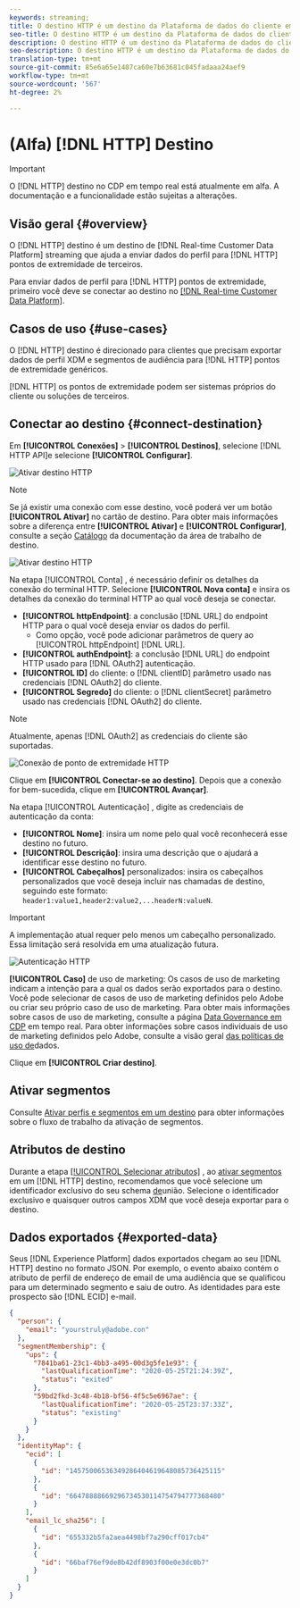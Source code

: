 ```yaml
---
keywords: streaming;
title: O destino HTTP é um destino da Plataforma de dados do cliente em tempo real que ajuda a enviar dados do perfil para pontos de extremidade HTTP de terceiros.
seo-title: O destino HTTP é um destino da Plataforma de dados do cliente em tempo real que ajuda a enviar dados do perfil para pontos de extremidade HTTP de terceiros.
description: O destino HTTP é um destino da Plataforma de dados do cliente em tempo real que ajuda a enviar dados do perfil para pontos de extremidade HTTP de terceiros.
seo-description: O destino HTTP é um destino da Plataforma de dados do cliente em tempo real que ajuda a enviar dados do perfil para pontos de extremidade HTTP de terceiros.
translation-type: tm+mt
source-git-commit: 85e6a65e1407ca60e7b63681c045fadaaa24aef9
workflow-type: tm+mt
source-wordcount: '567'
ht-degree: 2%

---
```



# (Alfa) [!DNL HTTP] Destino

>[!IMPORTANT]
>
>O [!DNL HTTP] destino no CDP em tempo real está atualmente em alfa. A documentação e a funcionalidade estão sujeitas a alterações.

## Visão geral {#overview}

O [!DNL HTTP] destino é um destino de [!DNL Real-time Customer Data Platform] streaming que ajuda a enviar dados do perfil para [!DNL HTTP] pontos de extremidade de terceiros.

Para enviar dados de perfil para [!DNL HTTP] pontos de extremidade, primeiro você deve se conectar ao destino no [[!DNL Real-time Customer Data Platform]](#connect-destination).

## Casos de uso {#use-cases}

O [!DNL HTTP] destino é direcionado para clientes que precisam exportar dados de perfil XDM e segmentos de audiência para [!DNL HTTP] pontos de extremidade genéricos.

[!DNL HTTP] os pontos de extremidade podem ser sistemas próprios do cliente ou soluções de terceiros.

## Conectar ao destino {#connect-destination}

Em **[!UICONTROL Conexões]** > **[!UICONTROL Destinos]**, selecione [!DNL HTTP API]e selecione **[!UICONTROL Configurar]**.

![Ativar destino HTTP](../assets/catalog/http/activate.png)

>[!NOTE]
>
>Se já existir uma conexão com esse destino, você poderá ver um botão **[!UICONTROL Ativar]** no cartão de destino. Para obter mais informações sobre a diferença entre **[!UICONTROL Ativar]** e **[!UICONTROL Configurar]**, consulte a seção [Catálogo](../ui/destinations-workspace.md#catalog) da documentação da área de trabalho de destino.
>
>![Ativar destino HTTP](../assets/catalog/http/connect.png)

Na etapa [!UICONTROL Conta] , é necessário definir os detalhes da conexão do terminal HTTP. Selecione **[!UICONTROL Nova conta]** e insira os detalhes da conexão do terminal HTTP ao qual você deseja se conectar.
- **[!UICONTROL httpEndpoint]**: a conclusão [!DNL URL] do endpoint HTTP para o qual você deseja enviar os dados do perfil.
   - Como opção, você pode adicionar parâmetros de query ao [!UICONTROL httpEndpoint] [!DNL URL].
- **[!UICONTROL authEndpoint]**: a conclusão [!DNL URL] do endpoint HTTP usado para [!DNL OAuth2] autenticação.
- **[!UICONTROL ID]** do cliente: o [!DNL clientID] parâmetro usado nas credenciais [!DNL OAuth2] do cliente.
- **[!UICONTROL Segredo]** do cliente: o [!DNL clientSecret] parâmetro usado nas credenciais [!DNL OAuth2] do cliente.

>[!NOTE]
>
>Atualmente, apenas [!DNL OAuth2] as credenciais do cliente são suportadas.

![Conexão de ponto de extremidade HTTP](../assets/catalog/http/connect.png)

Clique em **[!UICONTROL Conectar-se ao destino]**. Depois que a conexão for bem-sucedida, clique em **[!UICONTROL Avançar]**.

Na etapa [!UICONTROL Autenticação] , digite as credenciais de autenticação da conta:
- **[!UICONTROL Nome]**: insira um nome pelo qual você reconhecerá esse destino no futuro.
- **[!UICONTROL Descrição]**: insira uma descrição que o ajudará a identificar esse destino no futuro.
- **[!UICONTROL Cabeçalhos]** personalizados: insira os cabeçalhos personalizados que você deseja incluir nas chamadas de destino, seguindo este formato: `header1:value1,header2:value2,...headerN:valueN`.

>[!IMPORTANT]
>
>A implementação atual requer pelo menos um cabeçalho personalizado. Essa limitação será resolvida em uma atualização futura.

![Autenticação HTTP](../assets/catalog/http/authenticate.png)

**[!UICONTROL Caso]** de uso de marketing: Os casos de uso de marketing indicam a intenção para a qual os dados serão exportados para o destino. Você pode selecionar de casos de uso de marketing definidos pelo Adobe ou criar seu próprio caso de uso de marketing. Para obter mais informações sobre casos de uso de marketing, consulte a página [Data Governance em CDP](../../rtcdp/privacy/data-governance-overview.md#destinations) em tempo real. Para obter informações sobre casos individuais de uso de marketing definidos pelo Adobe, consulte a visão geral [das políticas de uso de](../../data-governance/policies/overview.md#core-actions)dados.

Clique em **[!UICONTROL Criar destino]**.

## Ativar segmentos

Consulte [Ativar perfis e segmentos em um destino](../ui/activate-destinations.md#select-attributes) para obter informações sobre o fluxo de trabalho da ativação de segmentos.

## Atributos de destino

Durante a etapa [[!UICONTROL Selecionar atributos]](../ui/activate-destinations.md#select-attributes) , ao [ativar segmentos](../ui/activate-destinations.md) em um [!DNL HTTP] destino, recomendamos que você selecione um identificador exclusivo do seu schema [de](../../profile/home.md#profile-fragments-and-union-schemas)união. Selecione o identificador exclusivo e quaisquer outros campos XDM que você deseja exportar para o destino.

## Dados exportados {#exported-data}

Seus [!DNL Experience Platform] dados exportados chegam ao seu [!DNL HTTP] destino no formato JSON. Por exemplo, o evento abaixo contém o atributo de perfil de endereço de email de uma audiência que se qualificou para um determinado segmento e saiu de outro. As identidades para este prospecto são [!DNL ECID] e-mail.

```json
{
  "person": {
    "email": "yourstruly@adobe.con"
  },
  "segmentMembership": {
    "ups": {
      "7841ba61-23c1-4bb3-a495-00d3g5fe1e93": {
        "lastQualificationTime": "2020-05-25T21:24:39Z",
        "status": "exited"
      },
      "59bd2fkd-3c48-4b18-bf56-4f5c5e6967ae": {
        "lastQualificationTime": "2020-05-25T23:37:33Z",
        "status": "existing"
      }
    }
  },
  "identityMap": {
    "ecid": [
      {
        "id": "14575006536349286404619648085736425115"
      },
      {
        "id": "66478888669296734530114754794777368480"
      }
    ],
    "email_lc_sha256": [
      {
        "id": "655332b5fa2aea4498bf7a290cff017cb4"
      },
      {
        "id": "66baf76ef9de8b42df8903f00e0e3dc0b7"
      }
    ]
  }
}
```
